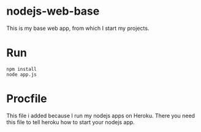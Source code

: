 # nodejs-web-base
This is my base web app, from which I start my projects.

# Run
    npm install
    node app.js

# Procfile
This file i added because I run my nodejs apps on Heroku. There you need this file to tell heroku how to start your nodejs app.
